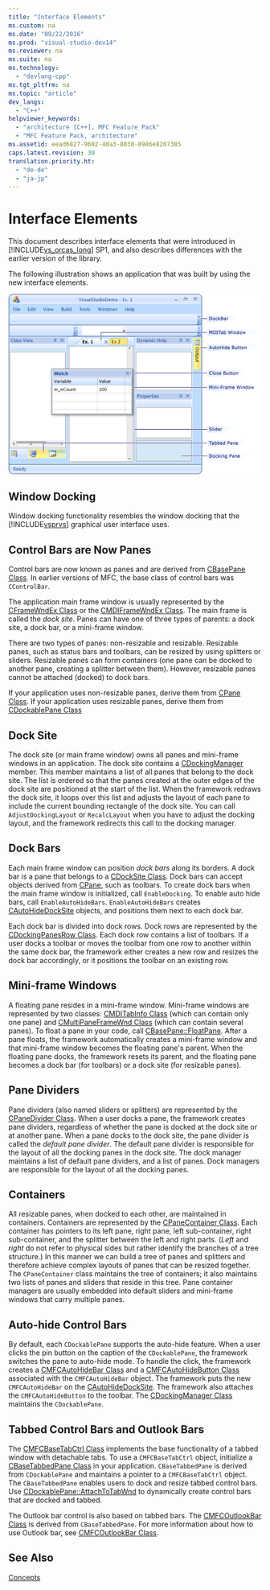 ```yaml
---
title: "Interface Elements"
ms.custom: na
ms.date: "09/22/2016"
ms.prod: "visual-studio-dev14"
ms.reviewer: na
ms.suite: na
ms.technology: 
  - "devlang-cpp"
ms.tgt_pltfrm: na
ms.topic: "article"
dev_langs: 
  - "C++"
helpviewer_keywords: 
  - "architecture [C++], MFC Feature Pack"
  - "MFC Feature Pack, architecture"
ms.assetid: eead6827-9602-40a3-8038-8986e8207385
caps.latest.revision: 30
translation.priority.ht: 
  - "de-de"
  - "ja-jp"
---
```

# Interface Elements
This document describes interface elements that were introduced in [!INCLUDE[vs_orcas_long](../vs140/includes/vs_orcas_long_md.md)] SP1, and also describes differences with the earlier version of the library.  
  
 The following illustration shows an application that was built by using the new interface elements.  
  
 ![MFC Feature Pack example application](../vs140/media/mfc_featurepack.png "MFC_FeaturePack")  
  
## Window Docking  
 Window docking functionality resembles the window docking that the [!INCLUDE[vsprvs](../vs140/includes/vsprvs_md.md)] graphical user interface uses.  
  
## Control Bars are Now Panes  
 Control bars are now known as panes and are derived from [CBasePane Class](../vs140/cbasepane-class.md). In earlier versions of MFC, the base class of control bars was `CControlBar`.  
  
 The application main frame window is usually represented by the [CFrameWndEx Class](../vs140/cframewndex-class.md) or the [CMDIFrameWndEx Class](../vs140/cmdiframewndex-class.md). The main frame is called the *dock site*. Panes can have one of three types of parents: a dock site, a dock bar, or a mini-frame window.  
  
 There are two types of panes: non-resizable and resizable. Resizable panes, such as status bars and toolbars, can be resized by using splitters or sliders. Resizable panes can form containers (one pane can be docked to another pane, creating a splitter between them). However, resizable panes cannot be attached (docked) to dock bars.  
  
 If your application uses non-resizable panes, derive them from [CPane Class](../vs140/cpane-class.md).  If your application uses resizable panes, derive them from [CDockablePane Class](../vs140/cdockablepane-class.md)  
  
## Dock Site  
 The dock site (or main frame window) owns all panes and mini-frame windows in an application. The dock site contains a [CDockingManager](../vs140/cdockingmanager-class.md) member. This member maintains a list of all panes that belong to the dock site. The list is ordered so that the panes created at the outer edges of the dock site are positioned at the start of the list. When the framework redraws the dock site, it loops over this list and adjusts the layout of each pane to include the current bounding rectangle of the dock site. You can call `AdjustDockingLayout` or `RecalcLayout` when you have to adjust the docking layout, and the framework redirects this call to the docking manager.  
  
## Dock Bars  
 Each main frame window can position *dock bars* along its borders. A dock bar is a pane that belongs to a [CDockSite Class](../vs140/cdocksite-class.md). Dock bars can accept objects derived from [CPane](../vs140/cpane-class.md), such as toolbars. To create dock bars when the main frame window is initialized, call `EnableDocking`. To enable auto hide bars, call `EnableAutoHideBars`. `EnableAutoHideBars` creates [CAutoHideDockSite](../vs140/cautohidedocksite-class.md) objects, and positions them next to each dock bar.  
  
 Each dock bar is divided into dock rows. Dock rows are represented by the [CDockingPanesRow Class](../vs140/cdockingpanesrow-class.md). Each dock row contains a list of toolbars. If a user docks a toolbar or moves the toolbar from one row to another within the same dock bar, the framework either creates a new row and resizes the dock bar accordingly, or it positions the toolbar on an existing row.  
  
## Mini-frame Windows  
 A floating pane resides in a mini-frame window. Mini-frame windows are represented by two classes: [CMDITabInfo Class](../vs140/cmditabinfo-class.md) (which can contain only one pane) and [CMultiPaneFrameWnd Class](../vs140/cmultipaneframewnd-class.md) (which can contain several panes). To float a pane in your code, call [CBasePane::FloatPane](../vs140/cbasepane--floatpane.md). After a pane floats, the framework automatically creates a mini-frame window and that mini-frame window becomes the floating pane's parent. When the floating pane docks, the framework resets its parent, and the floating pane becomes a dock bar (for toolbars) or a dock site (for resizable panes).  
  
## Pane Dividers  
 Pane dividers (also named sliders or splitters) are represented by the [CPaneDivider Class](../vs140/cpanedivider-class.md). When a user docks a pane, the framework creates pane dividers, regardless of whether the pane is docked at the dock site or at another pane. When a pane docks to the dock site, the pane divider is called the *default pane divider*. The default pane divider is responsible for the layout of all the docking panes in the dock site. The dock manager maintains a list of default pane dividers, and a list of panes. Dock managers are responsible for the layout of all the docking panes.  
  
## Containers  
 All resizable panes, when docked to each other, are maintained in containers. Containers are represented by the [CPaneContainer Class](../vs140/cpanecontainer-class.md). Each container has pointers to its left pane, right pane, left sub-container, right sub-container, and the splitter between the left and right parts. (*Left* and *right* do not refer to physical sides but rather identify the branches of a tree structure.) In this manner we can build a tree of panes and splitters and therefore achieve complex layouts of panes that can be resized together. The `CPaneContainer` class maintains the tree of containers; it also maintains two lists of panes and sliders that reside in this tree. Pane container managers are usually embedded into default sliders and mini-frame windows that carry multiple panes.  
  
## Auto-hide Control Bars  
 By default, each `CDockablePane` supports the auto-hide feature. When a user clicks the pin button on the caption of the `CDockablePane`, the framework switches the pane to auto-hide mode. To handle the click, the framework creates a [CMFCAutoHideBar Class](../vs140/cmfcautohidebar-class.md) and a [CMFCAutoHideButton Class](../vs140/cmfcautohidebutton-class.md) associated with the `CMFCAutoHideBar` object. The framework puts the new `CMFCAutoHideBar` on the [CAutoHideDockSite](../vs140/cautohidedocksite-class.md). The framework also attaches the `CMFCAutoHideButton` to the toolbar. The [CDockingManager Class](../vs140/cdockingmanager-class.md) maintains the `CDockablePane`.  
  
## Tabbed Control Bars and Outlook Bars  
 The [CMFCBaseTabCtrl Class](../vs140/cmfcbasetabctrl-class.md) implements the base functionality of a tabbed window with detachable tabs. To use a `CMFCBaseTabCtrl` object, initialize a [CBaseTabbedPane Class](../vs140/cbasetabbedpane-class.md) in your application. `CBaseTabbedPane` is derived from `CDockablePane` and maintains a pointer to a `CMFCBaseTabCtrl` object. The `CBaseTabbedPane` enables users to dock and resize tabbed control bars. Use [CDockablePane::AttachToTabWnd](../vs140/cdockablepane--attachtotabwnd.md) to dynamically create control bars that are docked and tabbed.  
  
 The Outlook bar control is also based on tabbed bars. The [CMFCOutlookBar Class](../vs140/cmfcoutlookbar-class.md) is derived from `CBaseTabbedPane`. For more information about how to use Outlook bar, see [CMFCOutlookBar Class](../vs140/cmfcoutlookbar-class.md).  
  
## See Also  
 [Concepts](../vs140/mfc-concepts.md)